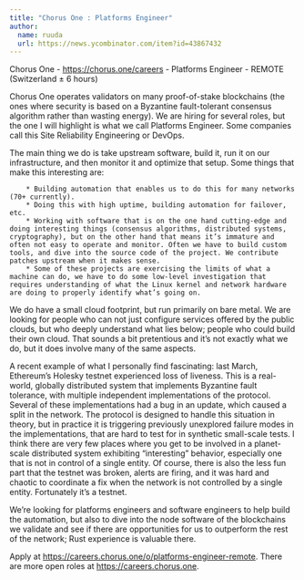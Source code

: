 ```yaml
---
title: "Chorus One : Platforms Engineer"
author:
  name: ruuda
  url: https://news.ycombinator.com/item?id=43867432
---
```

Chorus One - <a href="https:&#x2F;&#x2F;chorus.one&#x2F;careers" rel="nofollow">https:&#x2F;&#x2F;chorus.one&#x2F;careers</a> - Platforms Engineer - REMOTE (Switzerland ± 6 hours)

Chorus One operates validators on many proof-of-stake blockchains (the ones where security is based on a Byzantine fault-tolerant consensus algorithm rather than wasting energy). We are hiring for several roles, but the one I will highlight is what we call Platforms Engineer. Some companies call this Site Reliability Engineering or DevOps.

The main thing we do is take upstream software, build it, run it on our infrastructure, and then monitor it and optimize that setup. Some things that make this interesting are:

<pre><code>    * Building automation that enables us to do this for many networks (70+ currently).
    * Doing this with high uptime, building automation for failover, etc.
    * Working with software that is on the one hand cutting-edge and doing interesting things (consensus algorithms, distributed systems, cryptography), but on the other hand that means it’s immature and often not easy to operate and monitor. Often we have to build custom tools, and dive into the source code of the project. We contribute patches upstream when it makes sense.
    * Some of these projects are exercising the limits of what a machine can do, we have to do some low-level investigation that requires understanding of what the Linux kernel and network hardware are doing to properly identify what’s going on.
</code></pre>
We do have a small cloud footprint, but run primarily on bare metal. We are looking for people who can not just configure services offered by the public clouds, but who deeply understand what lies below; people who could build their own cloud. That sounds a bit pretentious and it’s not exactly what we do, but it does involve many of the same aspects.

A recent example of what I personally find fascinating: last March, Ethereum’s Holesky testnet experienced loss of liveness. This is a real-world, globally distributed system that implements Byzantine fault tolerance, with multiple independent implementations of the protocol. Several of these implementations had a bug in an update, which caused a split in the network. The protocol is designed to handle this situation in theory, but in practice it is triggering previously unexplored failure modes in the implementations, that are hard to test for in synthetic small-scale tests. I think there are very few places where you get to be involved in a planet-scale distributed system exhibiting “interesting” behavior, especially one that is not in control of a single entity. Of course, there is also the less fun part that the testnet was broken, alerts are firing, and it was hard and chaotic to coordinate a fix when the network is not controlled by a single entity. Fortunately it’s a testnet.

We’re looking for platforms engineers and software engineers to help build the automation, but also to dive into the node software of the blockchains we validate and see if there are opportunities for us to outperform the rest of the network; Rust experience is valuable there.

Apply at <a href="https:&#x2F;&#x2F;careers.chorus.one&#x2F;o&#x2F;platforms-engineer-remote" rel="nofollow">https:&#x2F;&#x2F;careers.chorus.one&#x2F;o&#x2F;platforms-engineer-remote</a>. There are more open roles at <a href="https:&#x2F;&#x2F;careers.chorus.one" rel="nofollow">https:&#x2F;&#x2F;careers.chorus.one</a>.
<JobApplication />
